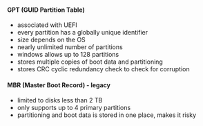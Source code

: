 #### GPT (GUID Partition Table)
- associated with UEFI
- every partition has a globally unique identifier
- size depends on the OS
- nearly unlimited number of partitions
- windows allows up to 128 partitions
- stores multiple copies of boot data and partitioning
- stores CRC cyclic redundancy check to check for corruption

#### MBR (Master Boot Record) - legacy
- limited to disks less than 2 TB
- only supports up to 4 primary partitions
- partitioning and boot data is stored in one place, makes it risky
